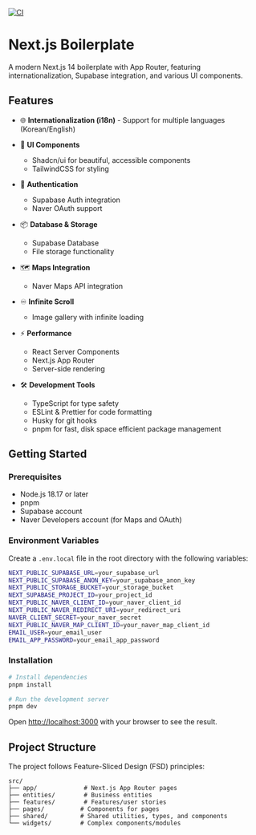 [![CI](https://github.com/dkmqflx/nextjs-supabase-template/actions/workflows/ci.yml/badge.svg)](https://github.com/dkmqflx/nextjs-supabase-template/actions/workflows/ci.yml)

# Next.js Boilerplate

A modern Next.js 14 boilerplate with App Router, featuring internationalization, Supabase integration, and various UI components.

## Features

- 🌐 **Internationalization (i18n)** - Support for multiple languages (Korean/English)

- 🎨 **UI Components**

  - Shadcn/ui for beautiful, accessible components
  - TailwindCSS for styling

- 🔐 **Authentication**

  - Supabase Auth integration
  - Naver OAuth support

- 📦 **Database & Storage**

  - Supabase Database
  - File storage functionality

- 🗺️ **Maps Integration**

  - Naver Maps API integration

- ♾️ **Infinite Scroll**

  - Image gallery with infinite loading

- ⚡ **Performance**

  - React Server Components
  - Next.js App Router
  - Server-side rendering

- 🛠️ **Development Tools**
  - TypeScript for type safety
  - ESLint & Prettier for code formatting
  - Husky for git hooks
  - pnpm for fast, disk space efficient package management

## Getting Started

### Prerequisites

- Node.js 18.17 or later
- pnpm
- Supabase account
- Naver Developers account (for Maps and OAuth)

### Environment Variables

Create a `.env.local` file in the root directory with the following variables:

```bash
NEXT_PUBLIC_SUPABASE_URL=your_supabase_url
NEXT_PUBLIC_SUPABASE_ANON_KEY=your_supabase_anon_key
NEXT_PUBLIC_STORAGE_BUCKET=your_storage_bucket
NEXT_SUPABASE_PROJECT_ID=your_project_id
NEXT_PUBLIC_NAVER_CLIENT_ID=your_naver_client_id
NEXT_PUBLIC_NAVER_REDIRECT_URI=your_redirect_uri
NAVER_CLIENT_SECRET=your_naver_secret
NEXT_PUBLIC_NAVER_MAP_CLIENT_ID=your_naver_map_client_id
EMAIL_USER=your_email_user
EMAIL_APP_PASSWORD=your_email_app_password
```

### Installation

```bash
# Install dependencies
pnpm install

# Run the development server
pnpm dev
```

Open [http://localhost:3000](http://localhost:3000) with your browser to see the result.

## Project Structure

The project follows Feature-Sliced Design (FSD) principles:

```
src/
├── app/             # Next.js App Router pages
├── entities/        # Business entities
├── features/        # Features/user stories
├── pages/          # Components for pages
├── shared/         # Shared utilities, types, and components
└── widgets/        # Complex components/modules
```
